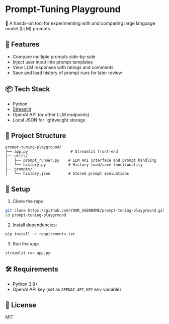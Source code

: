 # Prompt-Tuning Playground

🧪 A hands-on tool for experimenting with and comparing large language model (LLM) prompts.

## 🚀 Features
- Compare multiple prompts side-by-side
- Inject user input into prompt templates
- View LLM responses with ratings and comments
- Save and load history of prompt runs for later review

## 📦 Tech Stack
- Python
- [Streamlit](https://streamlit.io)
- OpenAI API (or other LLM endpoints)
- Local JSON for lightweight storage

## 📂 Project Structure
```
prompt-tuning-playground/
├── app.py                   # Streamlit front-end
├── utils/
│   ├── prompt_runner.py    # LLM API interface and prompt handling
│   └── history.py          # History load/save functionality
├── prompts/
│   └── history.json        # Stored prompt evaluations
```

## 🔧 Setup
1. Clone the repo:
```bash
git clone https://github.com/YOUR_USERNAME/prompt-tuning-playground.git
cd prompt-tuning-playground
```
2. Install dependencies:
```bash
pip install -r requirements.txt
```
3. Run the app:
```bash
streamlit run app.py
```

## 🛠 Requirements
- Python 3.8+
- OpenAI API key (set as `OPENAI_API_KEY` env variable)

## 📘 License
MIT
